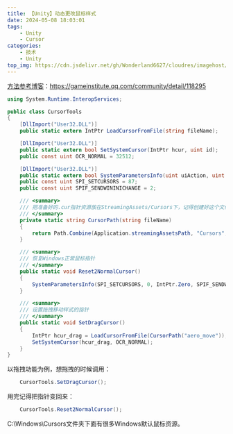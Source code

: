 ```yaml
---
title: 【Unity】动态更改鼠标样式
date: 2024-05-08 18:03:01
tags: 
    - Unity
    - Cursor
categories:
    - 技术
    - Unity
top_img: https://cdn.jsdelivr.net/gh/Wonderland6627/cloudres/imagehost/07393c4437cc5e0cb7589e9194807fedd2cd0a3c.jpg
---
```


[方法参考博客](https://gameinstitute.qq.com/community/detail/118295)：https://gameinstitute.qq.com/community/detail/118295

```csharp
using System.Runtime.InteropServices;

public class CursorTools
{
    [DllImport("User32.DLL")]
    public static extern IntPtr LoadCursorFromFile(string fileName);

    [DllImport("User32.DLL")]
    public static extern bool SetSystemCursor(IntPtr hcur, uint id);
    public const uint OCR_NORMAL = 32512;

    [DllImport("User32.DLL")]
    public static extern bool SystemParametersInfo(uint uiAction, uint uiParam, IntPtr pvParam, uint fWinIni);
    public const uint SPI_SETCURSORS = 87;
    public const uint SPIF_SENDWININICHANGE = 2;

	/// <summary>
    /// 把准备好的.cur指针资源放在StreamingAssets/Cursors下，记得创建好这个文件夹
    /// </summary>
    private static string CursorPath(string fileName)
    {
        return Path.Combine(Application.streamingAssetsPath, "Cursors", fileName) + ".cur";
    }

    /// <summary>
    /// 恢复Windows正常鼠标指针
    /// </summary>
    public static void Reset2NormalCursor()
    {
        SystemParametersInfo(SPI_SETCURSORS, 0, IntPtr.Zero, SPIF_SENDWININICHANGE);
    }

    /// <summary>
    /// 设置拖拽移动样式的指针
    /// </summary>
    public static void SetDragCursor()
    {
        IntPtr hcur_drag = LoadCursorFromFile(CursorPath("aero_move"));
        SetSystemCursor(hcur_drag, OCR_NORMAL);
    }
}
```
以拖拽功能为例，想拖拽的时候调用：

```csharp
	CursorTools.SetDragCursor();
```
用完记得把指针变回来：

```csharp
	CursorTools.Reset2NormalCursor();
```
C:\Windows\Cursors文件夹下面有很多Windows默认鼠标资源。